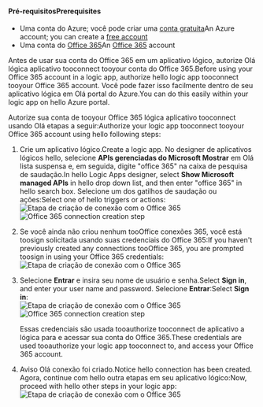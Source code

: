 #### <a name="prerequisites"></a><span data-ttu-id="61511-101">Pré-requisitos</span><span class="sxs-lookup"><span data-stu-id="61511-101">Prerequisites</span></span>
* <span data-ttu-id="61511-102">Uma conta do Azure; você pode criar uma [conta gratuita](https://azure.microsoft.com/free)</span><span class="sxs-lookup"><span data-stu-id="61511-102">An Azure account; you can create a [free account](https://azure.microsoft.com/free)</span></span>
* <span data-ttu-id="61511-103">Uma conta do [Office 365](https://office365.com)</span><span class="sxs-lookup"><span data-stu-id="61511-103">An [Office 365](https://office365.com) account</span></span>  

<span data-ttu-id="61511-104">Antes de usar sua conta do Office 365 em um aplicativo lógico, autorize Olá lógica aplicativo tooconnect tooyour conta do Office 365.</span><span class="sxs-lookup"><span data-stu-id="61511-104">Before using your Office 365 account in a logic app, authorize hello logic app tooconnect tooyour Office 365 account.</span></span> <span data-ttu-id="61511-105">Você pode fazer isso facilmente dentro de seu aplicativo lógica em Olá portal do Azure.</span><span class="sxs-lookup"><span data-stu-id="61511-105">You can do this easily within your logic app on hello Azure portal.</span></span>  

<span data-ttu-id="61511-106">Autorize sua conta de tooyour Office 365 lógica aplicativo tooconnect usando Olá etapas a seguir:</span><span class="sxs-lookup"><span data-stu-id="61511-106">Authorize your logic app tooconnect tooyour Office 365 account using hello following steps:</span></span>

1. <span data-ttu-id="61511-107">Crie um aplicativo lógico.</span><span class="sxs-lookup"><span data-stu-id="61511-107">Create a logic app.</span></span> <span data-ttu-id="61511-108">No designer de aplicativos lógicos hello, selecione **APIs gerenciadas do Microsoft Mostrar** em Olá lista suspensa e, em seguida, digite "office 365" na caixa de pesquisa de saudação.</span><span class="sxs-lookup"><span data-stu-id="61511-108">In hello Logic Apps designer, select **Show Microsoft managed APIs** in hello drop down list, and then enter "office 365" in hello search box.</span></span> <span data-ttu-id="61511-109">Selecione um dos gatilhos de saudação ou ações:</span><span class="sxs-lookup"><span data-stu-id="61511-109">Select one of hello triggers or actions:</span></span>  
    <span data-ttu-id="61511-110">![Etapa de criação de conexão com o Office 365](./media/connectors-create-api-office365-outlook/office365-sendemail.png)</span><span class="sxs-lookup"><span data-stu-id="61511-110">![Office 365 connection creation step](./media/connectors-create-api-office365-outlook/office365-sendemail.png)</span></span>  
2. <span data-ttu-id="61511-111">Se você ainda não criou nenhum tooOffice conexões 365, você está toosign solicitada usando suas credenciais do Office 365:</span><span class="sxs-lookup"><span data-stu-id="61511-111">If you haven't previously created any connections tooOffice 365, you are prompted toosign in using your Office 365 credentials:</span></span>  
    ![Etapa de criação de conexão com o Office 365](./media/connectors-create-api-office365-outlook/office365-signin.png)  
3. <span data-ttu-id="61511-113">Selecione **Entrar** e insira seu nome de usuário e senha.</span><span class="sxs-lookup"><span data-stu-id="61511-113">Select **Sign in**, and enter your user name and password.</span></span> <span data-ttu-id="61511-114">Selecione **Entrar**:</span><span class="sxs-lookup"><span data-stu-id="61511-114">Select **Sign in**:</span></span>  
    <span data-ttu-id="61511-115">![Etapa de criação de conexão com o Office 365](./media/connectors-create-api-office365-outlook/office365-usernamepassword.png)</span><span class="sxs-lookup"><span data-stu-id="61511-115">![Office 365 connection creation step](./media/connectors-create-api-office365-outlook/office365-usernamepassword.png)</span></span>
   
    <span data-ttu-id="61511-116">Essas credenciais são usada tooauthorize tooconnect de aplicativo a lógica para e acessar sua conta do Office 365.</span><span class="sxs-lookup"><span data-stu-id="61511-116">These credentials are used tooauthorize your logic app tooconnect to, and access your Office 365 account.</span></span> 
4. <span data-ttu-id="61511-117">Aviso Olá conexão foi criado.</span><span class="sxs-lookup"><span data-stu-id="61511-117">Notice hello connection has been created.</span></span> <span data-ttu-id="61511-118">Agora, continue com hello outra etapas em seu aplicativo lógico:</span><span class="sxs-lookup"><span data-stu-id="61511-118">Now, proceed with hello other steps in your logic app:</span></span>   
    ![Etapa de criação de conexão com o Office 365](./media/connectors-create-api-office365-outlook/office365-sendemailproperties.png)  

